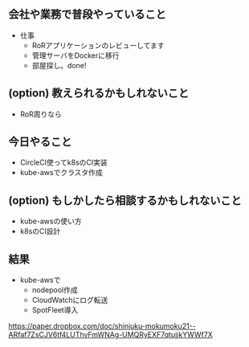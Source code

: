 ## 会社や業務で普段やっていること
- 仕事
    - RoRアプリケーションのレビューしてます
    - 管理サーバをDockerに移行
    - 部屋探し。done!
    
## (option) 教えられるかもしれないこと

- RoR周りなら

## 今日やること

- CircleCI使ってk8sのCI実装
- kube-awsでクラスタ作成

## (option) もしかしたら相談するかもしれないこと

- kube-awsの使い方
- k8sのCI設計

## 結果

- kube-awsで
  - nodepool作成
  - CloudWatchにログ転送
  - SpotFleet導入

https://paper.dropbox.com/doc/shinjuku-mokumoku21--ARfaf7ZsCJV6tf4LUThvFmWNAg-UMQRyEXF7qtujjkYWWf7X
